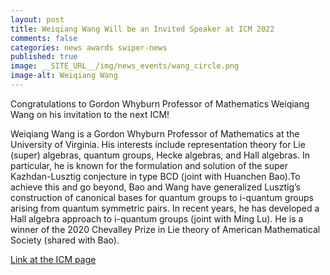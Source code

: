 ```yaml
---
layout: post
title: Weiqiang Wang Will be an Invited Speaker at ICM 2022
comments: false
categories: news awards swiper-news
published: true
image: __SITE_URL__/img/news_events/wang_circle.png
image-alt: Weiqiang Wang
---
```


Congratulations to Gordon Whyburn Professor of Mathematics Weiqiang Wang 
on his invitation to the next ICM!

<!--more-->

Weiqiang Wang is a Gordon Whyburn Professor of Mathematics at the University of Virginia. His interests include representation theory for Lie (super) algebras, quantum groups, Hecke algebras, and Hall algebras. In particular, he is known for the formulation and solution of the super Kazhdan-Lusztig conjecture in type BCD (joint with Huanchen Bao).To achieve this and go beyond, Bao and Wang have generalized Lusztig’s construction of canonical bases for quantum groups to i-quantum groups arising from quantum symmetric pairs. In recent years, he has developed a Hall algebra approach to i-quantum groups (joint with Ming Lu). He is a winner of the 2020 Chevalley Prize in Lie theory of American Mathematical Society (shared with Bao).


[Link at the ICM page](https://icm2022.org/sections/section-7-lie-theory-and-generalizations#Weiqiang-Wang)
